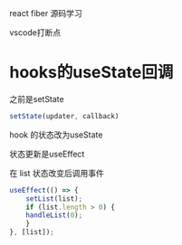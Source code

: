 react fiber 源码学习

vscode打断点

# hooks的useState回调

之前是setState

```javascript
setState(updater, callback)
```
hook 的状态改为useState

状态更新是useEffect

在 list 状态改变后调用事件

```javascript
useEffect(() => {
    setList(list);
    if (list.length > 0) {
    handleList(0);
    }
}, [list]);

```






